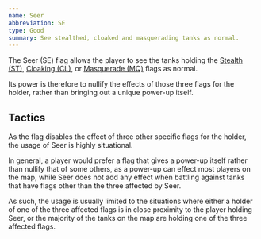 ```yaml
---
name: Seer
abbreviation: SE
type: Good
summary: See stealthed, cloaked and masquerading tanks as normal.
---
```


The Seer (SE) flag allows the player to see the tanks holding the [Stealth (ST)](../stealth/), [Cloaking (CL)](../cloaking/), or [Masquerade (MQ)](../masquerade/) flags as normal.

Its power is therefore to nullify the effects of those three flags for the holder, rather than bringing out a unique power-up itself.

## Tactics

As the flag disables the effect of three other specific flags for the holder, the usage of Seer is highly situational.

In general, a player would prefer a flag that gives a power-up itself rather than nullify that of some others, as a power-up can effect most players on the map, while Seer does not add any effect when battling against tanks that have flags other than the three affected by Seer.

As such, the usage is usually limited to the situations where either a holder of one of the three affected flags is in close proximity to the player holding Seer, or the majority of the tanks on the map are holding one of the three affected flags.
